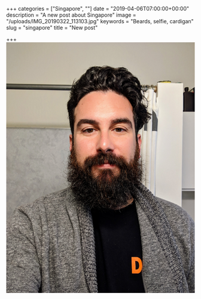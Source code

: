 +++
categories = ["Singapore", ""]
date = "2019-04-06T07:00:00+00:00"
description = "A new post about Singapore"
image = "/uploads/IMG_20190322_113103.jpg"
keywords = "Beards, selfie, cardigan"
slug = "singapore"
title = "New post"

+++
![](/uploads/IMG_20190322_113103.jpg)